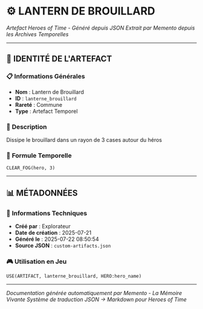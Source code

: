 # ⚙️ **LANTERN DE BROUILLARD**
*Artefact Heroes of Time - Généré depuis JSON*
*Extrait par Memento depuis les Archives Temporelles*

---

## 🌟 **IDENTITÉ DE L'ARTEFACT**

### 📋 **Informations Générales**
- **Nom** : Lantern de Brouillard
- **ID** : `lanterne_brouillard`
- **Rareté** : Commune
- **Type** : Artefact Temporel

### 📖 **Description**
Dissipe le brouillard dans un rayon de 3 cases autour du héros


### 🔮 **Formule Temporelle**
```hots
CLEAR_FOG(hero, 3)
```

---

## 📊 **MÉTADONNÉES**

### 🔧 **Informations Techniques**
- **Créé par** : Explorateur
- **Date de création** : 2025-07-21
- **Généré le** : 2025-07-22 08:50:54
- **Source JSON** : `custom-artifacts.json`

### 🎮 **Utilisation en Jeu**
```hots
USE(ARTIFACT, lanterne_brouillard, HERO:hero_name)
```

---

*Documentation générée automatiquement par Memento - La Mémoire Vivante*
*Système de traduction JSON → Markdown pour Heroes of Time*
